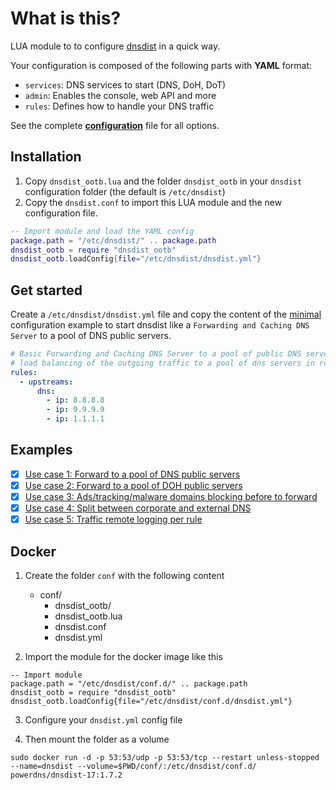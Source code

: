# What is this?

LUA module to to configure [dnsdist](https://dnsdist.org/) in a quick way.

Your configuration is composed of the following parts with **YAML** format:
- `services`: DNS services to start (DNS, DoH, DoT)
- `admin`: Enables the console, web API and more
- `rules`: Defines how to handle your DNS traffic

See the complete **[configuration](./examples/dnsdist-full.yml)** file for all options.

## Installation

1. Copy `dnsdist_ootb.lua` and the folder `dnsdist_ootb` in your `dnsdist` configuration folder (the default is `/etc/dnsdist`)
4. Copy the `dnsdist.conf` to import this LUA module and the new configuration file.

```lua
-- Import module and load the YAML config
package.path = "/etc/dnsdist/" .. package.path
dnsdist_ootb = require "dnsdist_ootb"
dnsdist_ootb.loadConfig{file="/etc/dnsdist/dnsdist.yml"}
```
## Get started

Create a `/etc/dnsdist/dnsdist.yml` file and copy the content of the [minimal](./examples/dnsdist-minimal.yml) configuration example to start dnsdist like a `Forwarding and Caching DNS Server` to a pool of DNS public servers.

```yaml
# Basic Forwarding and Caching DNS Server to a pool of public DNS server
# load balancing of the outgoing traffic to a pool of dns servers in round robin
rules:
  - upstreams:
      dns:
        - ip: 8.8.8.8
        - ip: 9.9.9.9
        - ip: 1.1.1.1
```

## Examples

- [x] [Use case 1: Forward to a pool of DNS public servers](./examples/dnsdist-minimal.yml)
- [x] [Use case 2: Forward to a pool of DOH public servers](./examples/dnsdist-doh.yml)
- [x] [Use case 3: Ads/tracking/malware domains blocking before to forward](./examples/dnsdist-blacklist.yml)
- [x] [Use case 4: Split between corporate and external DNS](./examples/dnsdist-split.yml)
- [x] [Use case 5: Traffic remote logging per rule](./examples/dnsdist-logging.yml)

## Docker 

1. Create the folder `conf` with the following content
   - conf/
     - dnsdist_ootb/
     - dnsdist_ootb.lua
     - dnsdist.conf
     - dnsdist.yml

2. Import the module for the docker image like this

```
-- Import module
package.path = "/etc/dnsdist/conf.d/" .. package.path
dnsdist_ootb = require "dnsdist_ootb"
dnsdist_ootb.loadConfig{file="/etc/dnsdist/conf.d/dnsdist.yml"}
```

3. Configure your `dnsdist.yml` config file

4. Then mount the folder as a volume 

```
sudo docker run -d -p 53:53/udp -p 53:53/tcp --restart unless-stopped --name=dnsdist --volume=$PWD/conf/:/etc/dnsdist/conf.d/ powerdns/dnsdist-17:1.7.2
```